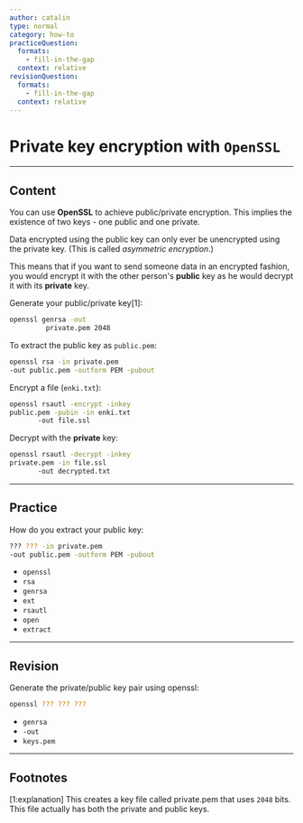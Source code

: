 ```yaml
---
author: catalin
type: normal
category: how-to
practiceQuestion:
  formats:
    - fill-in-the-gap
  context: relative
revisionQuestion:
  formats:
    - fill-in-the-gap
  context: relative
---
```


# Private key encryption with `OpenSSL`


---

## Content

You can use **OpenSSL** to achieve public/private encryption. This implies the existence of two keys - one public and one private. 

Data encrypted using the public key can only ever be unencrypted using the private key. (This is called *asymmetric encryption*.)

This means that if you want to send someone data in an encrypted fashion, you would encrypt it with the other person's **public** key as he would decrypt it with its **private** key.

Generate your public/private key[1]:

```bash
openssl genrsa -out 
         private.pem 2048
```

To extract the public key as `public.pem`:

```bash
openssl rsa -in private.pem 
-out public.pem -outform PEM -pubout
```

Encrypt a file (`enki.txt`):

```bash
openssl rsautl -encrypt -inkey 
public.pem -pubin -in enki.txt 
       -out file.ssl
```

Decrypt with the **private** key:

```bash
openssl rsautl -decrypt -inkey 
private.pem -in file.ssl 
       -out decrypted.txt


```


---

## Practice

How do you extract your public key:

```bash
??? ??? -in private.pem 
-out public.pem -outform PEM -pubout
```

- `openssl`
- `rsa`
- `genrsa`
- `ext`
- `rsautl`
- `open`
- `extract`


---

## Revision

Generate the private/public key pair using openssl:

```bash
openssl ??? ??? ???
```

- `genrsa`
- `-out`
- `keys.pem`


---

## Footnotes

[1:explanation] This creates a key file called private.pem that uses `2048` bits. This file actually has both the private and public keys.
